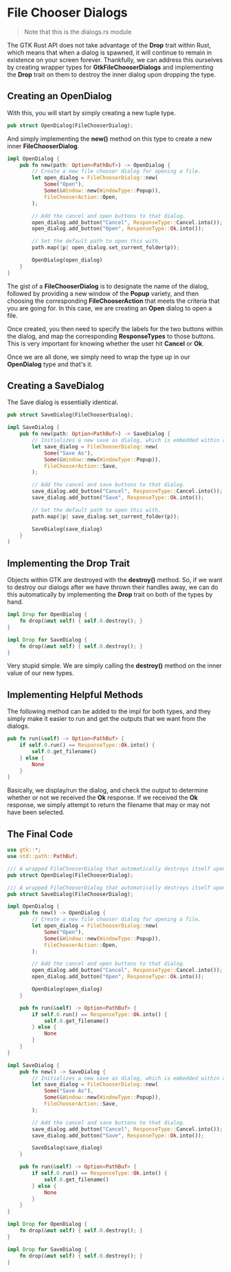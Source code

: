 # File Chooser Dialogs

> Note that this is the dialogs.rs module

The GTK Rust API does not take advantage of the **Drop** trait within
Rust, which means that when a dialog is spawned, it will continue
to remain in existence on your screen forever. Thankfully, we can
address this ourselves by creating wrapper types for
**GtkFileChooserDialogs** and implementing the **Drop** trait on
them to destroy the inner dialog upon dropping the type.

## Creating an OpenDialog

With this, you will start by simply creating a new tuple type.

```rust
pub struct OpenDialog(FileChooserDialog);
```

And simply implementing the **new()** method on this type to
create a new inner **FileChooserDialog**.

```rust
impl OpenDialog {
    pub fn new(path: Option<PathBuf>) -> OpenDialog {
        // Create a new file chooser dialog for opening a file.
        let open_dialog = FileChooserDialog::new(
            Some("Open"),
            Some(&Window::new(WindowType::Popup)),
            FileChooserAction::Open,
        );

        // Add the cancel and open buttons to that dialog.
        open_dialog.add_button("Cancel", ResponseType::Cancel.into());
        open_dialog.add_button("Open", ResponseType::Ok.into());

        // Set the default path to open this with.
        path.map(|p| open_dialog.set_current_folder(p));

        OpenDialog(open_dialog)
    }
}
```

The gist of a **FileChooserDialog** is to designate the name of
the dialog, followed by providing a new window of the **Popup**
variety, and then choosing the corresponding **FileChooserAction**
that meets the criteria that you are going for. In this case, we
are creating an **Open** dialog to open a file.

Once created, you then need to specify the labels for the two
buttons within the dialog, and map the corresponding
**ResponseTypes** to those buttons. This is very important for
knowing whether the user hit **Cancel** or **Ok**.

Once we are all done, we simply need to wrap the type up in our
**OpenDialog** type and that's it.

## Creating a SaveDialog

The Save dialog is essentially identical.

```rust
pub struct SaveDialog(FileChooserDialog);

impl SaveDialog {
    pub fn new(path: Option<PathBuf>) -> SaveDialog {
        // Initializes a new save as dialog, which is embedded within a new popup window.
        let save_dialog = FileChooserDialog::new(
            Some("Save As"),
            Some(&Window::new(WindowType::Popup)),
            FileChooserAction::Save,
        );

        // Add the cancel and save buttons to that dialog.
        save_dialog.add_button("Cancel", ResponseType::Cancel.into());
        save_dialog.add_button("Save", ResponseType::Ok.into());

        // Set the default path to open this with.
        path.map(|p| save_dialog.set_current_folder(p));

        SaveDialog(save_dialog)
    }
}
```

## Implementing the Drop Trait

Objects within GTK are destroyed with the **destroy()** method. So,
if we want to destroy our dialogs after we have thrown their handles
away, we can do this automatically by implementing the **Drop** trait
on both of the types by hand.

```rust
impl Drop for OpenDialog {
    fn drop(&mut self) { self.0.destroy(); }
}

impl Drop for SaveDialog {
    fn drop(&mut self) { self.0.destroy(); }
}
```

Very stupid simple. We are simply calling the **destroy()** method
on the inner value of our new types.

## Implementing Helpful Methods

The following method can be added to the impl for both types, and they
simply make it easier to run and get the outputs that we want from the
dialogs.

```rust
pub fn run(&self) -> Option<PathBuf> {
    if self.0.run() == ResponseType::Ok.into() {
        self.0.get_filename()
    } else {
        None
    }
}
```

Basically, we display/run the dialog, and check the output to determine
whether or not we received the **Ok** response. If we received the **Ok**
response, we simply attempt to return the filename that may or may not
have been selected.

## The Final Code

```rust
use gtk::*;
use std::path::PathBuf;

/// A wrapped FileChooserDialog that automatically destroys itself upon being dropped.
pub struct OpenDialog(FileChooserDialog);

/// A wrapped FileChooserDialog that automatically destroys itself upon being dropped.
pub struct SaveDialog(FileChooserDialog);

impl OpenDialog {
    pub fn new() -> OpenDialog {
        // Create a new file chooser dialog for opening a file.
        let open_dialog = FileChooserDialog::new(
            Some("Open"),
            Some(&Window::new(WindowType::Popup)),
            FileChooserAction::Open,
        );

        // Add the cancel and open buttons to that dialog.
        open_dialog.add_button("Cancel", ResponseType::Cancel.into());
        open_dialog.add_button("Open", ResponseType::Ok.into());

        OpenDialog(open_dialog)
    }

    pub fn run(&self) -> Option<PathBuf> {
        if self.0.run() == ResponseType::Ok.into() {
            self.0.get_filename()
        } else {
            None
        }
    }
}

impl SaveDialog {
    pub fn new() -> SaveDialog {
        // Initializes a new save as dialog, which is embedded within a new popup window.
        let save_dialog = FileChooserDialog::new(
            Some("Save As"),
            Some(&Window::new(WindowType::Popup)),
            FileChooserAction::Save,
        );

        // Add the cancel and save buttons to that dialog.
        save_dialog.add_button("Cancel", ResponseType::Cancel.into());
        save_dialog.add_button("Save", ResponseType::Ok.into());

        SaveDialog(save_dialog)
    }

    pub fn run(&self) -> Option<PathBuf> {
        if self.0.run() == ResponseType::Ok.into() {
            self.0.get_filename()
        } else {
            None
        }
    }
}

impl Drop for OpenDialog {
    fn drop(&mut self) { self.0.destroy(); }
}

impl Drop for SaveDialog {
    fn drop(&mut self) { self.0.destroy(); }
}
```